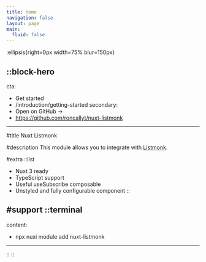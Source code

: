 ```yaml
---
title: Home
navigation: false
layout: page
main:
  fluid: false
---
```


:ellipsis{right=0px width=75% blur=150px}

::block-hero
---
cta:
  - Get started
  - /introduction/getting-started
secondary:
  - Open on GitHub →
  - https://github.com/roncallyt/nuxt-listmonk
---

#title
Nuxt Listmonk

#description
This module allows you to integrate with [Listmonk](https://listmonk.app).

#extra
  ::list
  - Nuxt 3 ready
  - TypeScript support
  - Useful useSubscribe composable
  - Unstyled and fully configurable component
  ::

#support
  ::terminal
  ---
  content:
  - npx nuxi module add nuxt-listmonk
  ---
  ::
::
